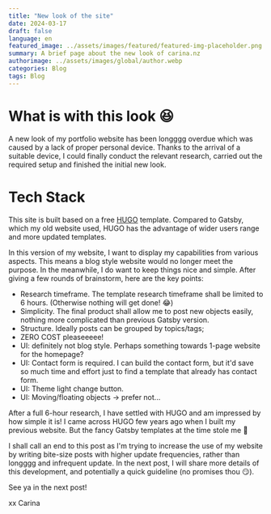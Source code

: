 ```yaml
---
title: "New look of the site"
date: 2024-03-17
draft: false
language: en
featured_image: ../assets/images/featured/featured-img-placeholder.png
summary: A brief page about the new look of carina.nz
authorimage: ../assets/images/global/author.webp
categories: Blog
tags: Blog
---
```

# What is with this look :satisfied:

A new look of my portfolio website has been longggg overdue which was caused by a lack of proper personal device. Thanks to the arrival of a suitable device, I could finally conduct the relevant research, carried out the required setup and finished the initial new look.

# Tech Stack
This site is built based on a free [HUGO](https://gohugo.io/) template. Compared to Gatsby, which my old website used, HUGO has the advantage of wider users range and more updated templates.

In this version of my website, I want to display my capabilities from various aspects. This means a blog style website would no longer meet the purpose. In the meanwhile, I do want to keep things nice and simple. After giving a few rounds of brainstorm, here are the key points:
* Research timeframe. The template research timeframe shall be limited to 6 hours. (Otherwise nothing will get done! :joy:)
* Simplicity. The final product shall allow me to post new objects easily, nothing more complicated than previous Gatsby version.
* Structure. Ideally posts can be grouped by topics/tags; 
* ZERO COST pleaseeeee!
* UI: definitely not blog style. Perhaps something towards 1-page website for the homepage?
* UI: Contact form is required. I can build the contact form, but it'd save so much time and effort just to find a template that already has contact form.
* UI: Theme light change button.
* UI: Moving/floating objects -> prefer not...

After a full 6-hour research, I have settled with HUGO and am impressed by how simple it is! I came across HUGO few years ago when I built my previous website. But the fancy Gatsby templates at the time stole me :face_with_peeking_eye:

I shall call an end to this post as I'm trying to increase the use of my website by writing bite-size posts with higher update frequencies, rather than longggg and infrequent update. In the next post, I will share more details of this development, and potentially a quick guideline (no promises thou :smirk:).

See ya in the next post!

xx
Carina